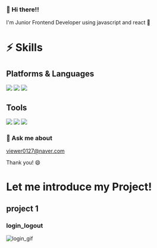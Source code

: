 ### 👋 Hi there!! 
I'm Junior Frontend Developer using javascript and react 🌱

# ⚡ Skills
## Platforms & Languages
<img src="https://img.shields.io/badge/javascript-yellow?logo=Javascript"/> <img src="https://img.shields.io/badge/React-blue?logo=React"/> 
<img src="https://img.shields.io/badge/Node.js-light green?logo=Node.js"/>

## Tools
<img src="https://img.shields.io/badge/Redux-purple?logo=Redux"/> <img src="https://img.shields.io/badge/MongoDB-green?logo=MongoDB"/> <img src="https://img.shields.io/badge/Git-gray?logo=Git"/>

### 💬 Ask me about 
viewer0127@naver.com

Thank you! 😄  
  
  
  

#
# Let me introduce my Project!
## project 1
### login_logout
![login_gif](https://user-images.githubusercontent.com/78216411/143808953-d47a8a70-05a6-4ab3-8c94-7fa0337693e9.gif)
